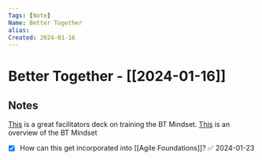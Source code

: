 ```yaml
---
Tags: [Note]
Name: Better Together
alias: 
Created: 2024-01-16
---
```

# Better Together - [[2024-01-16]]
## Notes

[This](https://docs.google.com/presentation/d/13xFw6auCXE1BqO-reikUDmd16gBpGqqcq0D2aI477Ec/edit#slide=id.g1820ba40d78_0_3) is a great facilitators deck on training the BT Mindset.
[This](https://docs.google.com/presentation/d/1QOHJJVr1lcgbFgL5H7l7zQ-inN_k80wi_0IKOeprjXM/edit#slide=id.g115a66a575a_2_450) is an overview of the BT Mindset
- [x] How can this get incorporated into [[Agile Foundations]]? ✅ 2024-01-23
